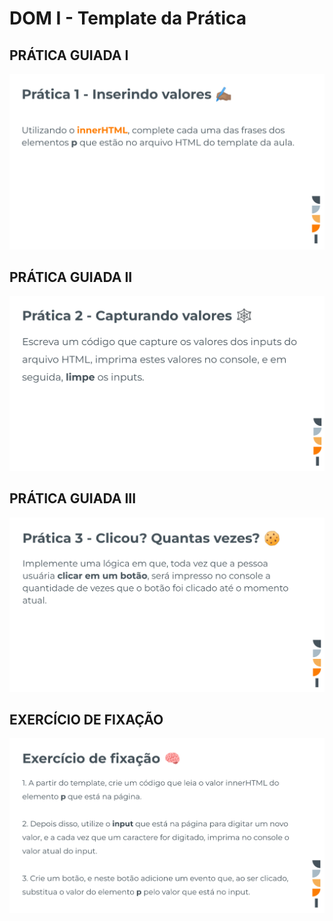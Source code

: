 # DOM I - Template da Prática

## PRÁTICA GUIADA I
![primeira-foto](./img/1.png)

## PRÁTICA GUIADA II
![segunda-foto](./img/2.png)

## PRÁTICA GUIADA III
![terceira-foto](./img/3.png)

## EXERCÍCIO DE FIXAÇÃO
![quarta-foto](./img/4.png)